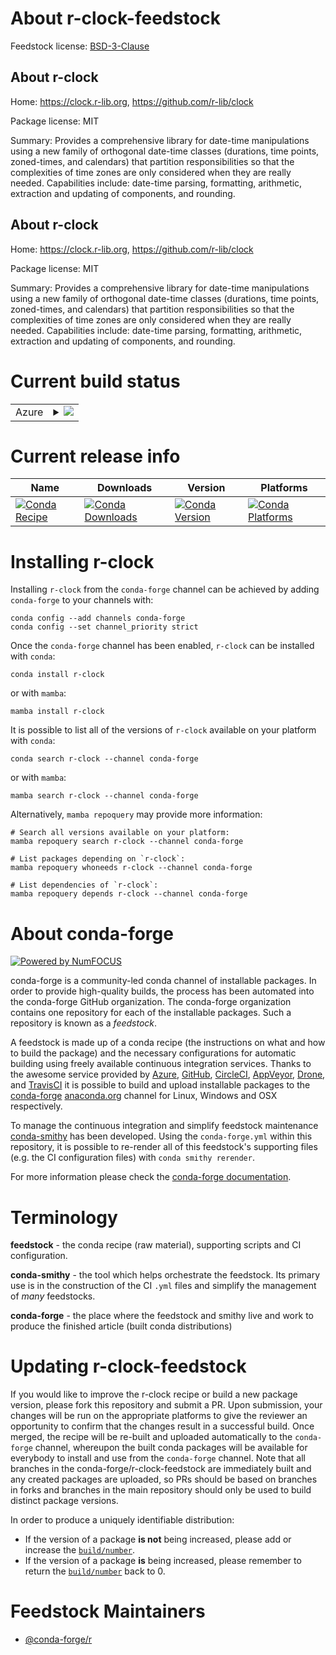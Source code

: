 About r-clock-feedstock
=======================

Feedstock license: [BSD-3-Clause](https://github.com/conda-forge/r-clock-feedstock/blob/main/LICENSE.txt)


About r-clock
-------------

Home: https://clock.r-lib.org, https://github.com/r-lib/clock

Package license: MIT

Summary: Provides a comprehensive library for date-time manipulations using a new family of orthogonal date-time classes (durations, time points, zoned-times, and calendars) that partition responsibilities so that the complexities of time zones are only considered when they are really needed. Capabilities include: date-time parsing, formatting, arithmetic, extraction and updating of components, and rounding.

About r-clock
-------------

Home: https://clock.r-lib.org, https://github.com/r-lib/clock

Package license: MIT

Summary: Provides a comprehensive library for date-time manipulations using a new family of orthogonal date-time classes (durations, time points, zoned-times, and calendars) that partition responsibilities so that the complexities of time zones are only considered when they are really needed. Capabilities include: date-time parsing, formatting, arithmetic, extraction and updating of components, and rounding.

Current build status
====================


<table>
    
  <tr>
    <td>Azure</td>
    <td>
      <details>
        <summary>
          <a href="https://dev.azure.com/conda-forge/feedstock-builds/_build/latest?definitionId=13079&branchName=main">
            <img src="https://dev.azure.com/conda-forge/feedstock-builds/_apis/build/status/r-clock-feedstock?branchName=main">
          </a>
        </summary>
        <table>
          <thead><tr><th>Variant</th><th>Status</th></tr></thead>
          <tbody><tr>
              <td>linux_64_r_base4.3</td>
              <td>
                <a href="https://dev.azure.com/conda-forge/feedstock-builds/_build/latest?definitionId=13079&branchName=main">
                  <img src="https://dev.azure.com/conda-forge/feedstock-builds/_apis/build/status/r-clock-feedstock?branchName=main&jobName=linux&configuration=linux%20linux_64_r_base4.3" alt="variant">
                </a>
              </td>
            </tr><tr>
              <td>linux_64_r_base4.4</td>
              <td>
                <a href="https://dev.azure.com/conda-forge/feedstock-builds/_build/latest?definitionId=13079&branchName=main">
                  <img src="https://dev.azure.com/conda-forge/feedstock-builds/_apis/build/status/r-clock-feedstock?branchName=main&jobName=linux&configuration=linux%20linux_64_r_base4.4" alt="variant">
                </a>
              </td>
            </tr><tr>
              <td>linux_aarch64_r_base4.3</td>
              <td>
                <a href="https://dev.azure.com/conda-forge/feedstock-builds/_build/latest?definitionId=13079&branchName=main">
                  <img src="https://dev.azure.com/conda-forge/feedstock-builds/_apis/build/status/r-clock-feedstock?branchName=main&jobName=linux&configuration=linux%20linux_aarch64_r_base4.3" alt="variant">
                </a>
              </td>
            </tr><tr>
              <td>linux_aarch64_r_base4.4</td>
              <td>
                <a href="https://dev.azure.com/conda-forge/feedstock-builds/_build/latest?definitionId=13079&branchName=main">
                  <img src="https://dev.azure.com/conda-forge/feedstock-builds/_apis/build/status/r-clock-feedstock?branchName=main&jobName=linux&configuration=linux%20linux_aarch64_r_base4.4" alt="variant">
                </a>
              </td>
            </tr><tr>
              <td>linux_ppc64le_r_base4.3</td>
              <td>
                <a href="https://dev.azure.com/conda-forge/feedstock-builds/_build/latest?definitionId=13079&branchName=main">
                  <img src="https://dev.azure.com/conda-forge/feedstock-builds/_apis/build/status/r-clock-feedstock?branchName=main&jobName=linux&configuration=linux%20linux_ppc64le_r_base4.3" alt="variant">
                </a>
              </td>
            </tr><tr>
              <td>linux_ppc64le_r_base4.4</td>
              <td>
                <a href="https://dev.azure.com/conda-forge/feedstock-builds/_build/latest?definitionId=13079&branchName=main">
                  <img src="https://dev.azure.com/conda-forge/feedstock-builds/_apis/build/status/r-clock-feedstock?branchName=main&jobName=linux&configuration=linux%20linux_ppc64le_r_base4.4" alt="variant">
                </a>
              </td>
            </tr><tr>
              <td>osx_64_r_base4.3</td>
              <td>
                <a href="https://dev.azure.com/conda-forge/feedstock-builds/_build/latest?definitionId=13079&branchName=main">
                  <img src="https://dev.azure.com/conda-forge/feedstock-builds/_apis/build/status/r-clock-feedstock?branchName=main&jobName=osx&configuration=osx%20osx_64_r_base4.3" alt="variant">
                </a>
              </td>
            </tr><tr>
              <td>osx_64_r_base4.4</td>
              <td>
                <a href="https://dev.azure.com/conda-forge/feedstock-builds/_build/latest?definitionId=13079&branchName=main">
                  <img src="https://dev.azure.com/conda-forge/feedstock-builds/_apis/build/status/r-clock-feedstock?branchName=main&jobName=osx&configuration=osx%20osx_64_r_base4.4" alt="variant">
                </a>
              </td>
            </tr><tr>
              <td>osx_arm64_r_base4.3</td>
              <td>
                <a href="https://dev.azure.com/conda-forge/feedstock-builds/_build/latest?definitionId=13079&branchName=main">
                  <img src="https://dev.azure.com/conda-forge/feedstock-builds/_apis/build/status/r-clock-feedstock?branchName=main&jobName=osx&configuration=osx%20osx_arm64_r_base4.3" alt="variant">
                </a>
              </td>
            </tr><tr>
              <td>osx_arm64_r_base4.4</td>
              <td>
                <a href="https://dev.azure.com/conda-forge/feedstock-builds/_build/latest?definitionId=13079&branchName=main">
                  <img src="https://dev.azure.com/conda-forge/feedstock-builds/_apis/build/status/r-clock-feedstock?branchName=main&jobName=osx&configuration=osx%20osx_arm64_r_base4.4" alt="variant">
                </a>
              </td>
            </tr><tr>
              <td>win_64_r_base4.3</td>
              <td>
                <a href="https://dev.azure.com/conda-forge/feedstock-builds/_build/latest?definitionId=13079&branchName=main">
                  <img src="https://dev.azure.com/conda-forge/feedstock-builds/_apis/build/status/r-clock-feedstock?branchName=main&jobName=win&configuration=win%20win_64_r_base4.3" alt="variant">
                </a>
              </td>
            </tr><tr>
              <td>win_64_r_base4.4</td>
              <td>
                <a href="https://dev.azure.com/conda-forge/feedstock-builds/_build/latest?definitionId=13079&branchName=main">
                  <img src="https://dev.azure.com/conda-forge/feedstock-builds/_apis/build/status/r-clock-feedstock?branchName=main&jobName=win&configuration=win%20win_64_r_base4.4" alt="variant">
                </a>
              </td>
            </tr>
          </tbody>
        </table>
      </details>
    </td>
  </tr>
</table>

Current release info
====================

| Name | Downloads | Version | Platforms |
| --- | --- | --- | --- |
| [![Conda Recipe](https://img.shields.io/badge/recipe-r--clock-green.svg)](https://anaconda.org/conda-forge/r-clock) | [![Conda Downloads](https://img.shields.io/conda/dn/conda-forge/r-clock.svg)](https://anaconda.org/conda-forge/r-clock) | [![Conda Version](https://img.shields.io/conda/vn/conda-forge/r-clock.svg)](https://anaconda.org/conda-forge/r-clock) | [![Conda Platforms](https://img.shields.io/conda/pn/conda-forge/r-clock.svg)](https://anaconda.org/conda-forge/r-clock) |

Installing r-clock
==================

Installing `r-clock` from the `conda-forge` channel can be achieved by adding `conda-forge` to your channels with:

```
conda config --add channels conda-forge
conda config --set channel_priority strict
```

Once the `conda-forge` channel has been enabled, `r-clock` can be installed with `conda`:

```
conda install r-clock
```

or with `mamba`:

```
mamba install r-clock
```

It is possible to list all of the versions of `r-clock` available on your platform with `conda`:

```
conda search r-clock --channel conda-forge
```

or with `mamba`:

```
mamba search r-clock --channel conda-forge
```

Alternatively, `mamba repoquery` may provide more information:

```
# Search all versions available on your platform:
mamba repoquery search r-clock --channel conda-forge

# List packages depending on `r-clock`:
mamba repoquery whoneeds r-clock --channel conda-forge

# List dependencies of `r-clock`:
mamba repoquery depends r-clock --channel conda-forge
```


About conda-forge
=================

[![Powered by
NumFOCUS](https://img.shields.io/badge/powered%20by-NumFOCUS-orange.svg?style=flat&colorA=E1523D&colorB=007D8A)](https://numfocus.org)

conda-forge is a community-led conda channel of installable packages.
In order to provide high-quality builds, the process has been automated into the
conda-forge GitHub organization. The conda-forge organization contains one repository
for each of the installable packages. Such a repository is known as a *feedstock*.

A feedstock is made up of a conda recipe (the instructions on what and how to build
the package) and the necessary configurations for automatic building using freely
available continuous integration services. Thanks to the awesome service provided by
[Azure](https://azure.microsoft.com/en-us/services/devops/), [GitHub](https://github.com/),
[CircleCI](https://circleci.com/), [AppVeyor](https://www.appveyor.com/),
[Drone](https://cloud.drone.io/welcome), and [TravisCI](https://travis-ci.com/)
it is possible to build and upload installable packages to the
[conda-forge](https://anaconda.org/conda-forge) [anaconda.org](https://anaconda.org/)
channel for Linux, Windows and OSX respectively.

To manage the continuous integration and simplify feedstock maintenance
[conda-smithy](https://github.com/conda-forge/conda-smithy) has been developed.
Using the ``conda-forge.yml`` within this repository, it is possible to re-render all of
this feedstock's supporting files (e.g. the CI configuration files) with ``conda smithy rerender``.

For more information please check the [conda-forge documentation](https://conda-forge.org/docs/).

Terminology
===========

**feedstock** - the conda recipe (raw material), supporting scripts and CI configuration.

**conda-smithy** - the tool which helps orchestrate the feedstock.
                   Its primary use is in the construction of the CI ``.yml`` files
                   and simplify the management of *many* feedstocks.

**conda-forge** - the place where the feedstock and smithy live and work to
                  produce the finished article (built conda distributions)


Updating r-clock-feedstock
==========================

If you would like to improve the r-clock recipe or build a new
package version, please fork this repository and submit a PR. Upon submission,
your changes will be run on the appropriate platforms to give the reviewer an
opportunity to confirm that the changes result in a successful build. Once
merged, the recipe will be re-built and uploaded automatically to the
`conda-forge` channel, whereupon the built conda packages will be available for
everybody to install and use from the `conda-forge` channel.
Note that all branches in the conda-forge/r-clock-feedstock are
immediately built and any created packages are uploaded, so PRs should be based
on branches in forks and branches in the main repository should only be used to
build distinct package versions.

In order to produce a uniquely identifiable distribution:
 * If the version of a package **is not** being increased, please add or increase
   the [``build/number``](https://docs.conda.io/projects/conda-build/en/latest/resources/define-metadata.html#build-number-and-string).
 * If the version of a package **is** being increased, please remember to return
   the [``build/number``](https://docs.conda.io/projects/conda-build/en/latest/resources/define-metadata.html#build-number-and-string)
   back to 0.

Feedstock Maintainers
=====================

* [@conda-forge/r](https://github.com/orgs/conda-forge/teams/r/)

